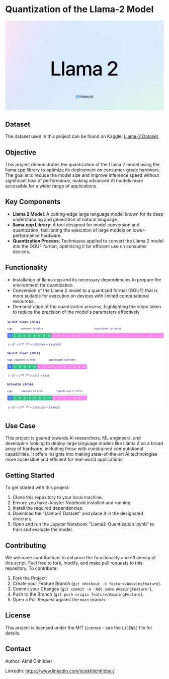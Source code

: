 # Quantization of the Llama-2 Model
<p align="center">
  <img src="https://github.com/akhilchibber/Llama2-Quantization/blob/main/Llama-2.jpeg" alt="earthml Logo">
</p>

## Dataset
The dataset used in this project can be found on Kaggle: [Llama-2 Dataset](https://www.kaggle.com/models/metaresearch/llama-2/frameworks/PyTorch/variations/7b-chat-hf/versions/1). 

## Objective
This project demonstrates the quantization of the Llama 2 model using the llama.cpp library to optimize its deployment on consumer-grade hardware. The goal is to reduce the model size and improve inference speed without significant loss of performance, making advanced AI models more accessible for a wider range of applications.

## Key Components
- **Llama 2 Model**: A cutting-edge large language model known for its deep understanding and generation of natural language.
- **llama.cpp Library**: A tool designed for model conversion and quantization, facilitating the execution of large models on lower-performance hardware.
- **Quantization Process**: Techniques applied to convert the Llama 2 model into the GGUF format, optimizing it for efficient use on consumer devices.

## Functionality
- Installation of llama.cpp and its necessary dependencies to prepare the environment for quantization.
- Conversion of the Llama 2 model to a quantized format (GGUF) that is more suitable for execution on devices with limited computational resources.
- Demonstration of the quantization process, highlighting the steps taken to reduce the precision of the model's parameters effectively.
<p align="center">
  <img src="https://github.com/akhilchibber/Llama2-Quantization/blob/main/Quantization.png" alt="earthml Logo">
</p>

## Use Case
This project is geared towards AI researchers, ML engineers, and developers looking to deploy large language models like Llama 2 on a broad array of hardware, including those with constrained computational capabilities. It offers insights into making state-of-the-art AI technologies more accessible and efficient for real-world applications.

## Getting Started
To get started with this project:

1. Clone this repository to your local machine.
2. Ensure you have Jupyter Notebook installed and running.
3. Install the required dependencies.
4. Download the "Llama-2 Dataset" and place it in the designated directory.
5. Open and run the Jupyter Notebook "Llama2-Quantization.ipynb" to train and evaluate the model.

## Contributing
We welcome contributions to enhance the functionality and efficiency of this script. Feel free to fork, modify, and make pull requests to this repository. To contribute:

1. Fork the Project.
2. Create your Feature Branch (`git checkout -b feature/AmazingFeature`).
3. Commit your Changes (`git commit -m 'Add some AmazingFeature'`).
4. Push to the Branch (`git push origin feature/AmazingFeature`).
5. Open a Pull Request against the `main` branch.

## License

This project is licensed under the MIT License - see the `LICENSE` file for details.

## Contact

Author: Akhil Chhibber

LinkedIn: https://www.linkedin.com/in/akhilchhibber/
